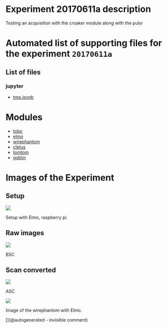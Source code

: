 # Experiment 20170611a description

Testing an acquisition with the croaker module along with the pulsr


# Automated list of supporting files for the __experiment `20170611a`__

## List of files

### jupyter

* [tmp.ipynb](/tmp.ipynb)





# Modules

* [tobo](/retired/tobo/)
* [elmo](/elmo/)
* [wirephantom](/wirephantom/)
* [cletus](/retired/cletus/)
* [tomtom](/retired/tomtom/)
* [goblin](/goblin/)




# Images of the Experiment

## Setup

![](/elmo/data/arduino/setup.png)

Setup with Elmo, raspberry pi.

## Raw images

![](/elmo/data/arduino/rawimage.png)

BSC

## Scan converted

![](/elmo/data/arduino/rawimageSC.png)

ASC

![](/elmo/data/arduino/AD9200.png)

Image of the wirephantom with Elmo.










[](@autogenerated - invisible comment)